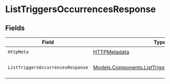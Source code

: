 # ListTriggersOccurrencesResponse


## Fields

| Field                                                                                                           | Type                                                                                                            | Required                                                                                                        | Description                                                                                                     |
| --------------------------------------------------------------------------------------------------------------- | --------------------------------------------------------------------------------------------------------------- | --------------------------------------------------------------------------------------------------------------- | --------------------------------------------------------------------------------------------------------------- |
| `HttpMeta`                                                                                                      | [HTTPMetadata](../../Models/Components/HTTPMetadata.md)                                                         | :heavy_check_mark:                                                                                              | N/A                                                                                                             |
| `ListTriggersOccurrencesResponse`                                                                               | [Models.Components.ListTriggersOccurrencesResponse](../../Models/Components/ListTriggersOccurrencesResponse.md) | :heavy_minus_sign:                                                                                              | List of triggers occurrences                                                                                    |